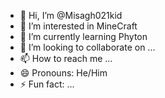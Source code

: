 - 👋 Hi, I’m @Misagh021kid
- 👀 I’m interested in MineCraft
- 🌱 I’m currently learning Phyton
- 💞️ I’m looking to collaborate on ...
- 📫 How to reach me ...
- 😄 Pronouns: He/Him
- ⚡ Fun fact: ...

<!---
Misagh021kid/Misagh021kid is a ✨ special ✨ repository because its `README.md` (this file) appears on your GitHub profile.
You can click the Preview link to take a look at your changes.
--->
